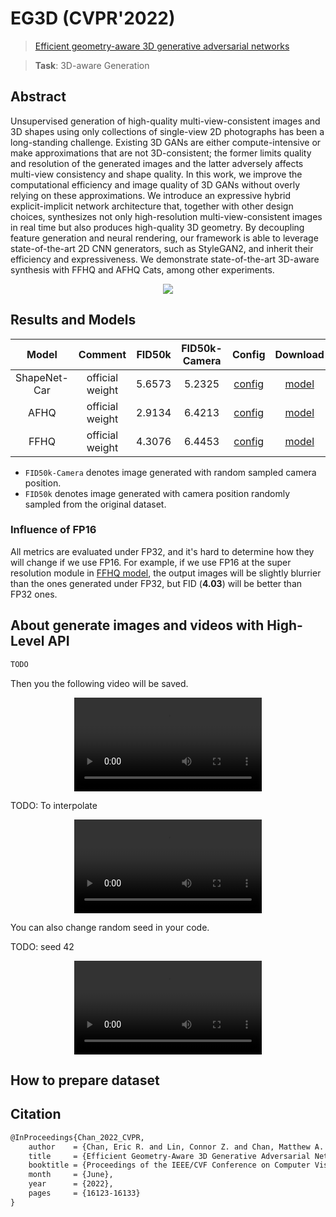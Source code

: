 # EG3D (CVPR'2022)

> [Efficient geometry-aware 3D generative adversarial networks](https://openaccess.thecvf.com/content/CVPR2022/html/Chan_Efficient_Geometry-Aware_3D_Generative_Adversarial_Networks_CVPR_2022_paper.html)

> **Task**: 3D-aware Generation

<!-- [ALGORITHM] -->

## Abstract

<!-- [ABSTRACT] -->

Unsupervised generation of high-quality multi-view-consistent images and 3D shapes using only collections of single-view 2D photographs has been a long-standing challenge. Existing 3D GANs are either compute-intensive or make approximations that are not 3D-consistent; the former limits quality and resolution of the generated images and the latter adversely affects multi-view consistency and shape quality. In this work, we improve the computational efficiency and image quality of 3D GANs without overly relying on these approximations. We introduce an expressive hybrid explicit-implicit network architecture that, together with other design choices, synthesizes not only high-resolution multi-view-consistent images in real time but also produces high-quality 3D geometry. By decoupling feature generation and neural rendering, our framework is able to leverage state-of-the-art 2D CNN generators, such as StyleGAN2, and inherit their efficiency and expressiveness. We demonstrate state-of-the-art 3D-aware synthesis with FFHQ and AFHQ Cats, among other experiments.

<!-- [IMAGE] -->

<div align=center>
<img src="https://user-images.githubusercontent.com/28132635/204269503-b66a6761-00e8-49ba-842f-65aae3110278.png"/>
</div>

## Results and Models

|    Model     |     Comment     | FID50k | FID50k-Camera |                  Config                  |  Download   |
| :----------: | :-------------: | :----: | :-----------: | :--------------------------------------: | :---------: |
| ShapeNet-Car | official weight | 5.6573 |    5.2325     | [config](/configs/eg3d/eg3d_shapenet.py) | [model](<>) |
|     AFHQ     | official weight | 2.9134 |    6.4213     |   [config](/configs/eg3d/eg3d_afhq.py)   | [model](<>) |
|     FFHQ     | official weight | 4.3076 |    6.4453     |     [config](/configs/eg3d_ffhq.py)      | [model](<>) |

- `FID50k-Camera` denotes image generated with random sampled camera position.
- `FID50k` denotes image generated with camera position randomly sampled from the original dataset.

### Influence of FP16

All metrics are evaluated under FP32, and it's hard to determine how they will change if we use FP16.
For example, if we use FP16 at the super resolution module in [FFHQ model](/configs/eg3d_ffhq.py), the output images will be slightly blurrier than the ones generated under FP32, but FID (**4.03**) will be better than FP32 ones.

## About generate images and videos with High-Level API

```python
TODO
```

Then you the following video will be saved.

<div align=center>
<video src="https://user-images.githubusercontent.com/28132635/204278664-b73b133b-9c3f-4a87-8750-133b7dedaebb.mp4"/>
</div>

TODO: To interpolate

<div align=center>
<video src="https://user-images.githubusercontent.com/28132635/204279787-09aa4764-d696-4abb-a21b-3fbf9c701d08.mp4"/>
</div>

You can also change random seed in your code.

TODO: seed 42

<div align=center>
<video src="https://user-images.githubusercontent.com/28132635/204280820-234e93c6-b7ec-4d1a-9346-4185fbdb6163.mp4 "/>
</div>

## How to prepare dataset

## Citation

```latex
@InProceedings{Chan_2022_CVPR,
    author    = {Chan, Eric R. and Lin, Connor Z. and Chan, Matthew A. and Nagano, Koki and Pan, Boxiao and De Mello, Shalini and Gallo, Orazio and Guibas, Leonidas J. and Tremblay, Jonathan and Khamis, Sameh and Karras, Tero and Wetzstein, Gordon},
    title     = {Efficient Geometry-Aware 3D Generative Adversarial Networks},
    booktitle = {Proceedings of the IEEE/CVF Conference on Computer Vision and Pattern Recognition (CVPR)},
    month     = {June},
    year      = {2022},
    pages     = {16123-16133}
}
```
